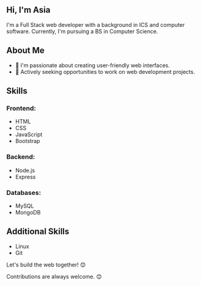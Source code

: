 ## Hi, I'm Asia

I'm a Full Stack web developer with a background in ICS and computer software. Currently, I'm pursuing a BS in Computer Science.

## About Me
- 🌱 I'm passionate about creating user-friendly web interfaces.
- 💼 Actively seeking opportunities to work on web development projects.

## Skills

### Frontend:
- HTML
- CSS
- JavaScript
- Bootstrap

### Backend:
- Node.js
- Express

### Databases:
- MySQL
- MongoDB

## Additional Skills
- Linux
- Git

Let's build the web together! 😊

Contributions are always welcome. 😊


